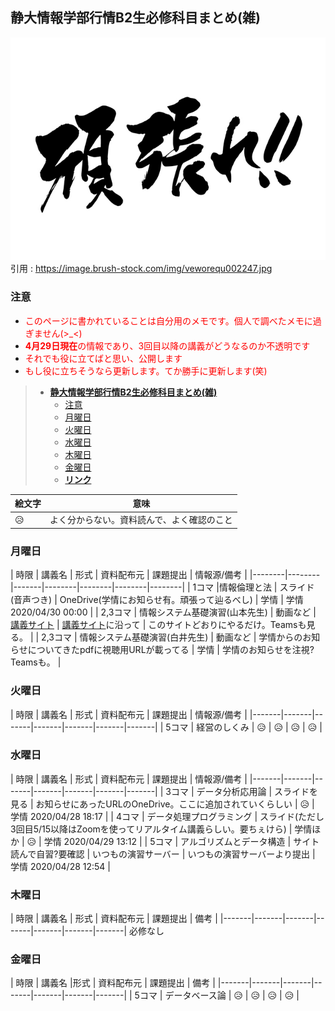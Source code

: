 ## **静大情報学部行情B2生必修科目まとめ(雑)**

![header_img](images/fight.jpg)<br>
引用 : https://image.brush-stock.com/img/veworequ002247.jpg
### 注意
- <font color="Red">このページに書かれていることは自分用のメモです。個人で調べたメモに過ぎません(>_<)</font>
- <font color="Red"><strong>4月29日現在</strong>の情報であり、3回目以降の講義がどうなるのか不透明です</font>
- <font color="Red">それでも役に立てばと思い、公開します</font>
- <font color="Red">もし役に立ちそうなら更新します。てか勝手に更新します(笑)</font>

> - [**静大情報学部行情B2生必修科目まとめ(雑)**](#%e9%9d%99%e5%a4%a7%e6%83%85%e5%a0%b1%e5%ad%a6%e9%83%a8%e8%a1%8c%e6%83%85b2%e7%94%9f%e5%bf%85%e4%bf%ae%e7%a7%91%e7%9b%ae%e5%b1%a5%e4%bf%ae%e6%a1%88%e5%86%85%e9%9b%91)
>	- [注意](#%e6%b3%a8%e6%84%8f)
>	- [月曜日](#%e6%9c%88%e6%9b%9c%e6%97%a5)
>	- [火曜日](#%e7%81%ab%e6%9b%9c%e6%97%a5)
>	- [水曜日](#%e6%b0%b4%e6%9b%9c%e6%97%a5)
>	- [木曜日](#%e6%9c%a8%e6%9b%9c%e6%97%a5)
>	- [金曜日](#%e9%87%91%e6%9b%9c%e6%97%a5)
>	- [**リンク**](#%e3%83%aa%e3%83%b3%e3%82%af)

| 絵文字 | 意味 |
|-------|-------|
| :disappointed_relieved: | よく分からない。資料読んで、よく確認のこと |

### 月曜日

| 時限 | 講義名 | 形式 | 資料配布元 | 課題提出 | 情報源/備考 |
|--------|--------|-------|--------|--------|--------|--------|
| 1コマ |情報倫理と法 | スライド(音声つき) | OneDrive(学情にお知らせ有。頑張って辿るべし) | 学情 | 学情 2020/04/30 00:00 |
| 2,3コマ | 情報システム基礎演習(山本先生) | 動画など | [講義サイト](https://inf-shizuoka-ac-jp.github.io/isfs-ood-2020/) | [講義サイト](https://inf-shizuoka-ac-jp.github.io/isfs-ood-2020/)に沿って | このサイトどおりにやるだけ。Teamsも見る。 |
| 2,3コマ | 情報システム基礎演習(白井先生) | 動画など | 学情からのお知らせについてきたpdfに視聴用URLが載ってる | 学情 | 学情のお知らせを注視? Teamsも。 |

### 火曜日

| 時限 | 講義名 | 形式 | 資料配布元 | 課題提出 | 情報源/備考 |
|-------|-------|-------|-------|-------|-------|-------|
| 5コマ | 経営のしくみ | :disappointed_relieved: | :disappointed_relieved: | :disappointed_relieved: | :disappointed_relieved: |

### 水曜日

| 時限 | 講義名 | 形式 | 資料配布元 | 課題提出 | 情報源/備考 |
|-------|-------|-------|-------|-------|-------|-------|
| 3コマ | データ分析応用論 | スライドを見る | お知らせにあったURLのOneDrive。ここに追加されていくらしい | :disappointed_relieved: | 学情 2020/04/28 18:17 |
| 4コマ | データ処理プログラミング | スライド(ただし3回目5/15以降はZoomを使ってリアルタイム講義らしい。要ちぇけら) | 学情ほか | :disappointed_relieved: | 学情 2020/04/29 13:12 |
| 5コマ | アルゴリズムとデータ構造 | サイト読んで自習?要確認 | いつもの演習サーバー | いつもの演習サーバーより提出 | 学情 2020/04/28 12:54 |

### 木曜日

| 時限 | 講義名 | 形式 | 資料配布元 | 課題提出 | 備考 |
|-------|-------|-------|-------|-------|-------|-------|
必修なし

### 金曜日

| 時限 | 講義名 |形式 | 資料配布元 | 課題提出 | 備考 |
|-------|-------|-------|-------|-------|-------|-------|
| 5コマ | データベース論 | :disappointed_relieved: | :disappointed_relieved: | :disappointed_relieved: | :disappointed_relieved: |
